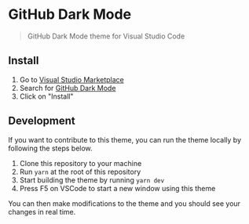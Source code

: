 # GitHub Dark Mode

> GitHub Dark Mode theme for Visual Studio Code

## Install

1. Go to [Visual Studio Marketplace](https://marketplace.visualstudio.com)
2. Search for [GitHub Dark Mode](https://marketplace.visualstudio.com/items?itemName=markusylisiurunen.githubdarkmode)
3. Click on "Install"

## Development

If you want to contribute to this theme, you can run the theme locally by following the steps below.

1. Clone this repository to your machine
2. Run `yarn` at the root of this repository
3. Start building the theme by running `yarn dev`
4. Press F5 on VSCode to start a new window using this theme

You can then make modifications to the theme and you should see your changes in real time.
